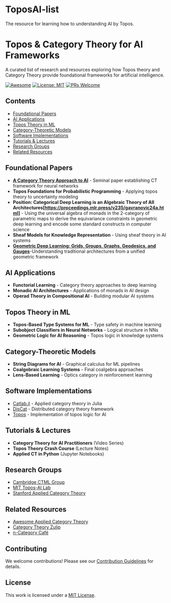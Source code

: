 # ToposAI-list
The resource for learning how to understanding AI by Topos.
# Topos & Category Theory for AI Frameworks

A curated list of research and resources exploring how Topos theory and Category Theory provide foundational frameworks for artificial intelligence.

[![Awesome](https://awesome.re/badge.svg)](https://awesome.re)
[![License: MIT](https://img.shields.io/badge/License-MIT-yellow.svg)](https://opensource.org/licenses/MIT)
[![PRs Welcome](https://img.shields.io/badge/PRs-welcome-brightgreen.svg)](CONTRIBUTING.md)

## Contents

- [Foundational Papers](#foundational-papers)
- [AI Applications](#ai-applications)
- [Topos Theory in ML](#topos-theory-in-ml)
- [Category-Theoretic Models](#category-theoretic-models)
- [Software Implementations](#software-implementations)
- [Tutorials & Lectures](#tutorials--lectures)
- [Research Groups](#research-groups)
- [Related Resources](#related-resources)

## Foundational Papers

- **[A Category Theory Approach to AI](link)** - Seminal paper establishing CT framework for neural networks
- **Topos Foundations for Probabilistic Programming** - Applying topos theory to uncertainty modeling
- **Position: Categorical Deep Learning is an Algebraic Theory of All Architectures[https://proceedings.mlr.press/v235/gavranovic24a.html]** - Using the universal algebra of monads in the 2-category of parametric maps to derive the equivariance constraints in geometric deep learning and encode some standard constructs in computer science
- **Sheaf Models for Knowledge Representation** - Using sheaf theory in AI systems
- **[Geometric Deep Learning: Grids, Groups, Graphs, Geodesics, and Gauges](https://facundoq.github.io/assets/gdl/main.html)**-Understanding traditional architectures from a unified geometric framework

## AI Applications

- **Functorial Learning** - Category theory approaches to deep learning
- **Monadic AI Architectures** - Applications of monads in AI design
- **Operad Theory in Compositional AI** - Building modular AI systems

## Topos Theory in ML

- **Topos-Based Type Systems for ML** - Type safety in machine learning
- **Subobject Classifiers in Neural Networks** - Logical structure in NNs
- **Geometric Logic for AI Reasoning** - Topos logic in knowledge systems

## Category-Theoretic Models

- **String Diagrams for AI** - Graphical calculus for ML pipelines
- **Coalgebraic Learning Systems** - Final coalgebra approaches
- **Lens-Based Learning** - Optics category in reinforcement learning

## Software Implementations

- [Catlab.jl](link) - Applied category theory in Julia
- [DisCat](link) - Distributed category theory framework
- [Topos](link) - Implementation of topos logic for AI

## Tutorials & Lectures

- **Category Theory for AI Practitioners** (Video Series)
- **Topos Theory Crash Course** (Lecture Notes)
- **Applied CT in Python** (Jupyter Notebooks)

## Research Groups

- [Cambridge CTML Group](link)
- [MIT Topos-AI Lab](link)
- [Stanford Applied Category Theory](link)

## Related Resources

- [Awesome Applied Category Theory](link)
- [Category Theory Zulip](link)
- [n-Category Café](link)

## Contributing

We welcome contributions! Please see our [Contribution Guidelines](CONTRIBUTING.md) for details.

## License

This work is licensed under a [MIT License](LICENSE).

